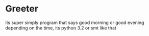 # Greeter

its super simply program that says good morning or good evening depending on the time,
its python 3.2 or smt like that 
